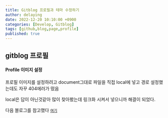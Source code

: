 ```yaml
---
title: Gitblog 프로필과 테마 수정하기
author: delaying
date: 2022-12-20 10:10:00 +0900
categories: [Develop, Gitblog]
tags: [github,blog,page,profile]
published: true
---
```


## gitblog 프로필
#### Profile 이미지 설정

프로필 이미지를 설정하려고 document그대로 파일을 직접 local에 넣고 경로 설정했는데도 자꾸 404에러가 떴음

local은 답이 아닌것같아 많이 찾아봤는데
링크화 시켜서 넣으니까 해결이 되었다.

다음 블로그를 참고했다
[`여기`](https://hyeonjiwon.github.io/blog/markdown_img/)



